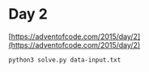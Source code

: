 # Day 2

[https://adventofcode.com/2015/day/2](https://adventofcode.com/2015/day/2)

```
python3 solve.py data-input.txt
```

